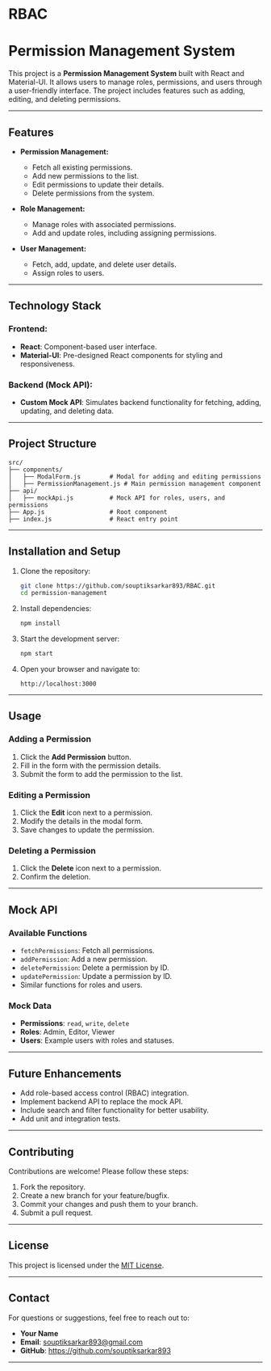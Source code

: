 # RBAC

# Permission Management System

This project is a **Permission Management System** built with React and Material-UI. It allows users to manage roles, permissions, and users through a user-friendly interface. The project includes features such as adding, editing, and deleting permissions.

---

## Features

- **Permission Management:**
  - Fetch all existing permissions.
  - Add new permissions to the list.
  - Edit permissions to update their details.
  - Delete permissions from the system.

- **Role Management:**
  - Manage roles with associated permissions.
  - Add and update roles, including assigning permissions.

- **User Management:**
  - Fetch, add, update, and delete user details.
  - Assign roles to users.

---

## Technology Stack

### Frontend:
- **React**: Component-based user interface.
- **Material-UI**: Pre-designed React components for styling and responsiveness.

### Backend (Mock API):
- **Custom Mock API**: Simulates backend functionality for fetching, adding, updating, and deleting data.

---

## Project Structure

```plaintext
src/
├── components/
│   ├── ModalForm.js        # Modal for adding and editing permissions
│   ├── PermissionManagement.js # Main permission management component
├── api/
│   ├── mockApi.js          # Mock API for roles, users, and permissions
├── App.js                  # Root component
├── index.js                # React entry point
```

---

## Installation and Setup

1. Clone the repository:
   ```bash
   git clone https://github.com/souptiksarkar893/RBAC.git
   cd permission-management
   ```

2. Install dependencies:
   ```bash
   npm install
   ```

3. Start the development server:
   ```bash
   npm start
   ```

4. Open your browser and navigate to:
   ```
   http://localhost:3000
   ```

---

## Usage

### Adding a Permission
1. Click the **Add Permission** button.
2. Fill in the form with the permission details.
3. Submit the form to add the permission to the list.

### Editing a Permission
1. Click the **Edit** icon next to a permission.
2. Modify the details in the modal form.
3. Save changes to update the permission.

### Deleting a Permission
1. Click the **Delete** icon next to a permission.
2. Confirm the deletion.

---

## Mock API

### Available Functions
- `fetchPermissions`: Fetch all permissions.
- `addPermission`: Add a new permission.
- `deletePermission`: Delete a permission by ID.
- `updatePermission`: Update a permission by ID.
- Similar functions for roles and users.

### Mock Data
- **Permissions**: `read`, `write`, `delete`
- **Roles**: Admin, Editor, Viewer
- **Users**: Example users with roles and statuses.

---

## Future Enhancements

- Add role-based access control (RBAC) integration.
- Implement backend API to replace the mock API.
- Include search and filter functionality for better usability.
- Add unit and integration tests.

---

## Contributing

Contributions are welcome! Please follow these steps:

1. Fork the repository.
2. Create a new branch for your feature/bugfix.
3. Commit your changes and push them to your branch.
4. Submit a pull request.

---

## License

This project is licensed under the [MIT License](LICENSE).

---

## Contact

For questions or suggestions, feel free to reach out to:

- **Your Name**  
- **Email**: souptiksarkar893@gmail.com  
- **GitHub**: https://github.com/souptiksarkar893

--- 
